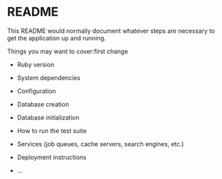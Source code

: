 # README

This README would normally document whatever steps are necessary to get the
application up and running.

Things you may want to cover:first change

* Ruby version

* System dependencies

* Configuration

* Database creation

* Database initialization

* How to run the test suite

* Services (job queues, cache servers, search engines, etc.)

* Deployment instructions

* ...
